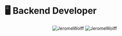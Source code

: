 # 🖥 Backend Developer

<p align="center">
	<img src="https://github-readme-stats.vercel.app/api?username=JeromeWolff&show_icons=true" alt=JeromeWolff />
	<img src="https://github-readme-stats.vercel.app/api/top-langs/?username=JeromeWolff&layout=compact" alt="JeromeWolff" />
</p>
